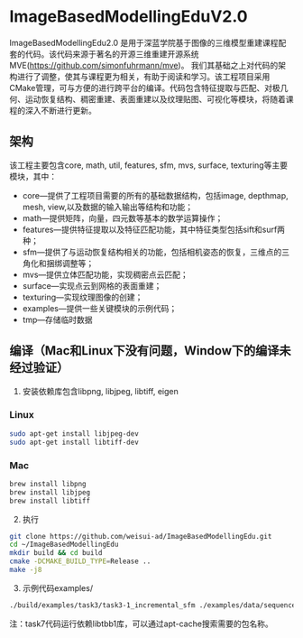 # ImageBasedModellingEduV2.0

ImageBasedModellingEdu2.0 是用于深蓝学院基于图像的三维模型重建课程配套的代码。该代码来源于著名的开源三维重建开源系统MVE(https://github.com/simonfuhrmann/mve)。
我们其基础之上对代码的架构进行了调整，使其与课程更为相关，有助于阅读和学习。该工程项目采用CMake管理，可与方便的进行跨平台的编译。代码包含特征提取与匹配、对极几何、运动恢复结构、稠密重建、表面重建以及纹理贴图、可视化等模块，将随着课程的深入不断进行更新。

## 架构

该工程主要包含core, math, util, features, sfm, mvs, surface, texturing等主要模块，其中：

- core—提供了工程项目需要的所有的基础数据结构，包括image, depthmap, mesh, view,以及数据的输入输出等结构和功能；
- math—提供矩阵，向量，四元数等基本的数学运算操作；
- features—提供特征提取以及特征匹配功能，其中特征类型包括sift和surf两种；
- sfm—提供了与运动恢复结构相关的功能，包括相机姿态的恢复，三维点的三角化和捆绑调整等；
- mvs—提供立体匹配功能，实现稠密点云匹配；
- surface—实现点云到网格的表面重建；
- texturing—实现纹理图像的创建；
- examples—提供一些关键模块的示例代码；
- tmp—存储临时数据

## 编译（Mac和Linux下没有问题，Window下的编译未经过验证）

1. 安装依赖库包含libpng, libjpeg, libtiff, eigen

### Linux

```bash
sudo apt-get install libjpeg-dev
sudo apt-get install libtiff-dev
```

### Mac

```bash
brew install libpng
brew install libjpeg
brew install libtiff
```

2. 执行

```bash
git clone https://github.com/weisui-ad/ImageBasedModellingEdu.git
cd ~/ImageBasedModellingEdu
mkdir build && cd build
cmake -DCMAKE_BUILD_TYPE=Release .. 
make -j8
```

3. 示例代码examples/

```bash
./build/examples/task3/task3-1_incremental_sfm ./examples/data/sequence ./examples/data/sequence_scene
```

注：task7代码运行依赖libtbb1库，可以通过apt-cache搜索需要的包名称。
